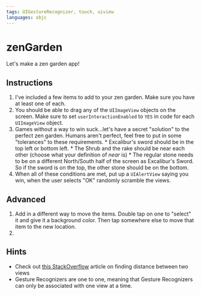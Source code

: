 ```yaml
---
tags: UIGestureRecognizer, touch, uiview
languages: objc
---
```


# zenGarden

Let's make a zen garden app! 

## Instructions

  1. I've included a few items to add to your zen garden. Make sure you have at least one of each.
  2. You should be able to drag any of the `UIImageView` objects on the screen. Make sure to set `userInteractionEnabled` to `YES` in code for each `UIImageView` object.
  3. Games without a way to win suck...let's have a secret "solution" to the perfect zen garden. Humans aren't perfect, feel free to put in some "tolerances" to these requirements.
    * Excalibur's sword should be in the top left or bottom left.
    * The Shrub and the rake should be near each other (choose what your definition of *near* is)
    * The regular stone needs to be on a different North/South half of the screen as Excalibur's Sword. So if the sword is on the top, the other stone should be on the bottom.
  4. When all of these conditions are met, put up a `UIAlertView` saying you win, when the user selects "OK" randomly scramble the views.

## Advanced

  1. Add in a different way to move the items. Double tap on one to "select" it and give it a background color. Then tap somewhere else to move that item to the new location.
  2. 
  
## Hints

  * Check out [this StackOverflow](http://stackoverflow.com/questions/19530283/how-do-i-detect-how-close-uiview-view-is-to-the-other-uiview) article on finding distance between two views
  * Gesture Recognizers are one to one, meaning that Gesture Recognizers can only be associated with one view at a time.
